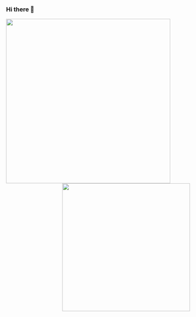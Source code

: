 ### Hi there 👋

<a href="https://github.com/dmorita00">
  <img width="450" align="left" src="https://github-readme-stats.vercel.app/api?username=dmorita00&count_private=true&show_icons=true&theme=dracula" />
</a>
<a href="https://github.com/dmorita00">
  <img width="350" align="right" src="https://github-readme-stats.vercel.app/api/top-langs/?username=dmorita00&layout=compact" />
</a>

<!--
**dmorita00/dmorita00** is a ✨ _special_ ✨ repository because its `README.md` (this file) appears on your GitHub profile.

Here are some ideas to get you started:

- 🔭 I’m currently working on ...
- 🌱 I’m currently learning ...
- 👯 I’m looking to collaborate on ...
- 🤔 I’m looking for help with ...
- 💬 Ask me about ...
- 📫 How to reach me: ...
- 😄 Pronouns: ...
- ⚡ Fun fact: ...
-->
